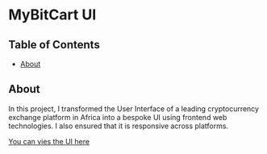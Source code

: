 # MyBitCart UI

## Table of Contents

- [About](#about)

## About <a name = "about"></a>

In this project, I transformed the User Interface of a leading cryptocurrency exchange platform in Africa into a bespoke UI using frontend web technologies. I also ensured that it is responsive across platforms.


[You can vies the UI here](https://xd.adobe.com/view/629e2ca6-b56b-4233-7a1c-c9e89a98a466-14af/)


